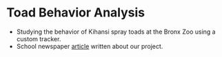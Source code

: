 # Toad Behavior Analysis
- Studying the behavior of Kihansi spray toads at the Bronx Zoo using a custom tracker.
- School newspaper [article](https://news.fordham.edu/science/students-use-gaming-technology-to-track-endangered-toads/) written about our project.
